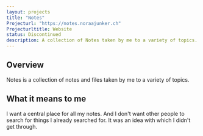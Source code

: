 ```yaml
---
layout: projects
title: "Notes"
Projecturl: "https://notes.noraajunker.ch"
Projecturltitle: Website
status: Discontinued
description: A collection of Notes taken by me to a variety of topics.
---
```


## Overview

Notes is a collection of notes and files taken by me to a variety of topics.

## What it means to me

I want a central place for all my notes. And I don't want other people to search for things I already searched for. It was an idea with which I didn't get through.

